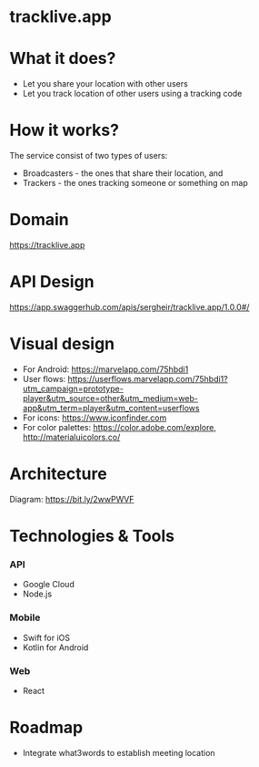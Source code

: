 # tracklive.app
  
# What it does?
- Let you share your location with other users
- Let you track location of other users using a tracking code
	
# How it works?
The service consist of two types of users:
- Broadcasters - the ones that share their location, and
- Trackers - the ones tracking someone or something on map

# Domain
https://tracklive.app

# API Design
https://app.swaggerhub.com/apis/sergheir/tracklive.app/1.0.0#/

# Visual design
- For Android: https://marvelapp.com/75hbdi1
- User flows: https://userflows.marvelapp.com/75hbdi1?utm_campaign=prototype-player&utm_source=other&utm_medium=web-app&utm_term=player&utm_content=userflows
- For icons: https://www.iconfinder.com
- For color palettes: https://color.adobe.com/explore, http://materialuicolors.co/

# Architecture
Diagram: https://bit.ly/2wwPWVF

# Technologies & Tools
### API
- Google Cloud
- Node.js
### Mobile
- Swift for iOS
- Kotlin for Android
### Web
- React

# Roadmap
- Integrate what3words to establish meeting location
